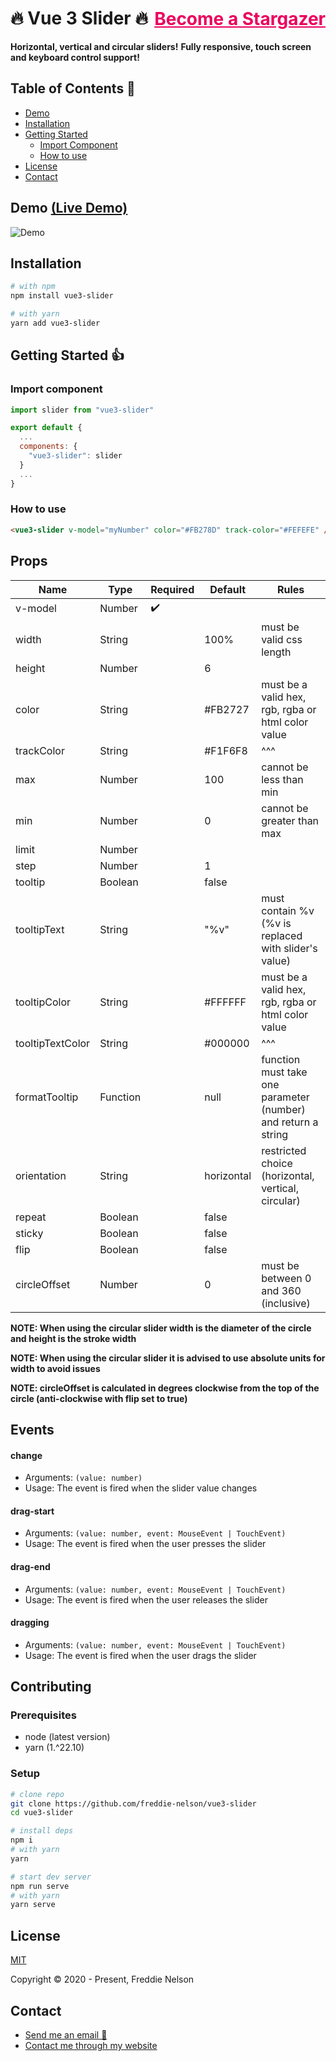 <h1 style="display: flex; justify-content: space-between; align-items: center;">
  🔥 Vue 3 Slider 🔥 
  <a style="color: #EA005E; text-decoration: underline; font-size: 28px;" href="https://github.com/freddie-nelson/vue3-slider/stargazers">Become a Stargazer</a>
</h1>

**Horizontal, vertical and circular sliders!**
**Fully responsive, touch screen and keyboard control support!**

## Table of Contents 📰

- [Demo](#demo)
- [Installation](#installation)
- [Getting Started](#getting-started)
  - [Import Component](#import-component)
  - [How to use](#how-to-use)
- [License](#license)
- [Contact](#contact)

## Demo [(Live Demo)](https://freddie-nelson.github.io/vue3-slider/)

![Demo](https://raw.githubusercontent.com/freddie-nelson/vue3-slider/main/demo.gif)

## Installation

```bash
# with npm
npm install vue3-slider
```

```bash
# with yarn
yarn add vue3-slider
```

## Getting Started 👍

### Import component

```js
import slider from "vue3-slider"

export default {
  ...
  components: {
    "vue3-slider": slider
  }
  ...
}
```

### How to use

```html
<vue3-slider v-model="myNumber" color="#FB278D" track-color="#FEFEFE" />
```

## Props

| Name             | Type     | Required | Default    | Rules                                                         |
| ---------------- | -------- | -------- | ---------- | ------------------------------------------------------------- |
| v-model          | Number   | ✔️       |            |                                                               |
| width            | String   |          | 100%       | must be valid css length                                      |
| height           | Number   |          | 6          |                                                               |
| color            | String   |          | #FB2727    | must be a valid hex, rgb, rgba or html color value            |
| trackColor       | String   |          | #F1F6F8    | ^^^                                                           |
| max              | Number   |          | 100        | cannot be less than min                                       |
| min              | Number   |          | 0          | cannot be greater than max                                    |
| limit            | Number   |          |            |                                                               |
| step             | Number   |          | 1          |                                                               |
| tooltip          | Boolean  |          | false      |                                                               |
| tooltipText      | String   |          | "%v"       | must contain %v (%v is replaced with slider's value)          |
| tooltipColor     | String   |          | #FFFFFF    | must be a valid hex, rgb, rgba or html color value            |
| tooltipTextColor | String   |          | #000000    | ^^^                                                           |
| formatTooltip    | Function |          | null       | function must take one parameter (number) and return a string |
| orientation      | String   |          | horizontal | restricted choice (horizontal, vertical, circular)            |
| repeat           | Boolean  |          | false      |                                                               |
| sticky           | Boolean  |          | false      |                                                               |
| flip             | Boolean  |          | false      |                                                               |
| circleOffset     | Number   |          | 0          | must be between 0 and 360 (inclusive)                         |

**NOTE: When using the circular slider width is the diameter of the circle and height is the stroke width**

**NOTE: When using the circular slider it is advised to use absolute units for width to avoid issues**

**NOTE: circleOffset is calculated in degrees clockwise from the top of the circle (anti-clockwise with flip set to true)**

## Events

#### change

- Arguments: `(value: number)`
- Usage: The event is fired when the slider value changes

#### drag-start

- Arguments: `(value: number, event: MouseEvent | TouchEvent)`
- Usage: The event is fired when the user presses the slider

#### drag-end

- Arguments: `(value: number, event: MouseEvent | TouchEvent)`
- Usage: The event is fired when the user releases the slider

#### dragging

- Arguments: `(value: number, event: MouseEvent | TouchEvent)`
- Usage: The event is fired when the user drags the slider

## Contributing

### Prerequisites

- node (latest version)
- yarn (1.^22.10)

### Setup

```bash
# clone repo
git clone https://github.com/freddie-nelson/vue3-slider
cd vue3-slider

# install deps
npm i
# with yarn
yarn

# start dev server
npm run serve
# with yarn
yarn serve
```

## License

[MIT](https://opensource.org/licenses/MIT)

Copyright © 2020 - Present, Freddie Nelson

## Contact

- [Send me an email 📧](mailto:freddie@freddienelson.co.uk)
- [Contact me through my website](https://freddienelson.co.uk)
